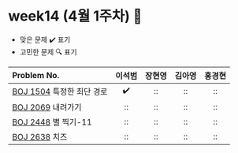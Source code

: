 
# week14 (4월 1주차) :pencil:

- 맞은 문제 :heavy_check_mark: 표기
- 고민한 문제 :mag: 표기


| Problem No.                                             |       이석범       | 장현영 |       김아영       | 홍경현 |
|:--------------------------------------------------------| :----------------: | :----------------: | :----------------:|:----------------: |
| [BOJ 1504](https://www.acmicpc.net/problem/1504) 특정한 최단 경로  |:heavy_check_mark:|::|::|::|
| [BOJ 2069](https://www.acmicpc.net/problem/2096) 내려가기 |::|::|::|::|
| [BOJ 2448](https://www.acmicpc.net/problem/2448) 별 찍기-11    |::|::|::|::|
| [BOJ 2638](https://www.acmicpc.net/problem/2638) 치즈    |::|::|::|::|
